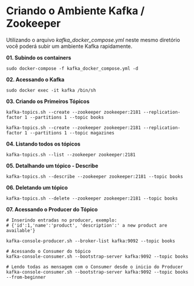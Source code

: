 # Criando o Ambiente Kafka / Zookeeper

Utilizando o arquivo *kafka_docker_compose.yml* neste mesmo diretório você poderá subir um ambiente Kafka rapidamente. 


**01. Subindo os containers**

`sudo docker-compose -f kafka_docker_compose.yml -d `

**02. Acessando o Kafka**

`sudo docker exec -it kafka /bin/sh`

**03. Criando os Primeiros Tópicos**

`kafka-topics.sh --create --zookeeper zookeeper:2181 --replication-factor 1 --partitions 1 --topic books`

`kafka-topics.sh --create --zookeeper zookeeper:2181 --replication-factor 1 --partitions 1 --topic magazines`

**04. Listando todos os tópicos** 

`kafka-topics.sh --list --zookeeper zookeeper:2181`

**05. Detalhando um tópico - Describe**

`kafka-topics.sh --describe --zookeeper zookeeper:2181 --topic books`

**06. Deletando um tópico**

`kafka-topics.sh --delete --zookeeper zookeeper:2181 --topic books`

**07. Acessando o Producer do Tópico**

    # Inserindo entradas no producer, exemplo:
    # {'id':1,'name':'product', 'description':' a new product are available'}
    
    kafka-console-producer.sh --broker-list kafka:9092 --topic books

    # Acessando o Consumer do tópico
    kafka-console-consumer.sh --bootstrap-server kafka:9092 --topic books

    # Lendo todas as mensagem com o Consumer desde o inicio do Producer
    kafka-console-consumer.sh --bootstrap-server kafka:9092 --topic books --from-beginner
